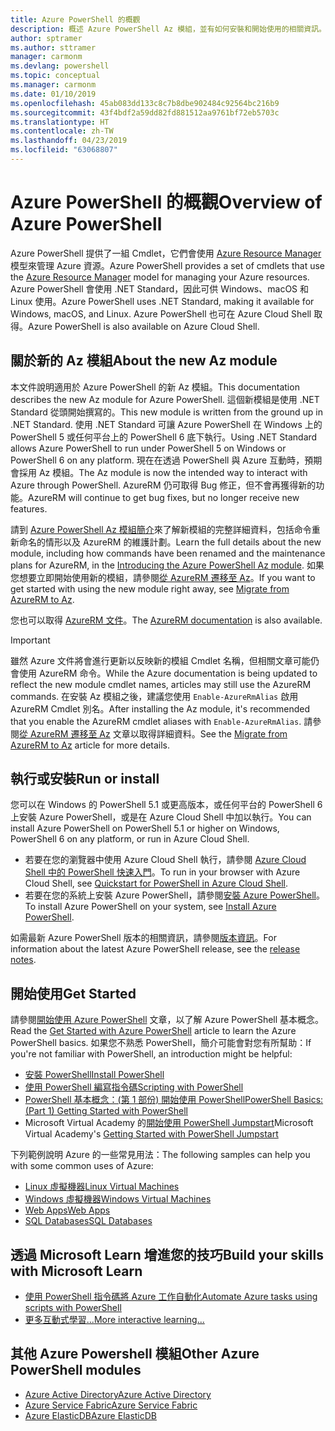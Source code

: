 ```yaml
---
title: Azure PowerShell 的概觀
description: 概述 Azure PowerShell Az 模組，並有如何安裝和開始使用的相關資訊。
author: sptramer
ms.author: sttramer
manager: carmonm
ms.devlang: powershell
ms.topic: conceptual
ms.manager: carmonm
ms.date: 01/10/2019
ms.openlocfilehash: 45ab083dd133c8c7b8dbe902484c92564bc216b9
ms.sourcegitcommit: 43f4bdf2a59dd82fd881512aa9761bf72eb5703c
ms.translationtype: HT
ms.contentlocale: zh-TW
ms.lasthandoff: 04/23/2019
ms.locfileid: "63068807"
---
```

# <a name="overview-of-azure-powershell"></a><span data-ttu-id="f4440-103">Azure PowerShell 的概觀</span><span class="sxs-lookup"><span data-stu-id="f4440-103">Overview of Azure PowerShell</span></span>

<span data-ttu-id="f4440-104">Azure PowerShell 提供了一組 Cmdlet，它們會使用 [Azure Resource Manager](/azure/azure-resource-manager/resource-group-overview) 模型來管理 Azure 資源。</span><span class="sxs-lookup"><span data-stu-id="f4440-104">Azure PowerShell provides a set of cmdlets that use the [Azure Resource Manager](/azure/azure-resource-manager/resource-group-overview) model for managing your Azure resources.</span></span> <span data-ttu-id="f4440-105">Azure PowerShell 會使用 .NET Standard，因此可供 Windows、macOS 和 Linux 使用。</span><span class="sxs-lookup"><span data-stu-id="f4440-105">Azure PowerShell uses .NET Standard, making it available for Windows, macOS, and Linux.</span></span>
<span data-ttu-id="f4440-106">Azure PowerShell 也可在 Azure Cloud Shell 取得。</span><span class="sxs-lookup"><span data-stu-id="f4440-106">Azure PowerShell is also available on Azure Cloud Shell.</span></span>

## <a name="about-the-new-az-module"></a><span data-ttu-id="f4440-107">關於新的 Az 模組</span><span class="sxs-lookup"><span data-stu-id="f4440-107">About the new Az module</span></span>

<span data-ttu-id="f4440-108">本文件說明適用於 Azure PowerShell 的新 Az 模組。</span><span class="sxs-lookup"><span data-stu-id="f4440-108">This documentation describes the new Az module for Azure PowerShell.</span></span> <span data-ttu-id="f4440-109">這個新模組是使用 .NET Standard 從頭開始撰寫的。</span><span class="sxs-lookup"><span data-stu-id="f4440-109">This new module is written from the ground up in .NET Standard.</span></span> <span data-ttu-id="f4440-110">使用 .NET Standard 可讓 Azure PowerShell 在 Windows 上的 PowerShell 5 或任何平台上的 PowerShell 6 底下執行。</span><span class="sxs-lookup"><span data-stu-id="f4440-110">Using .NET Standard allows Azure PowerShell to run under PowerShell 5 on Windows or PowerShell 6 on any platform.</span></span> <span data-ttu-id="f4440-111">現在在透過 PowerShell 與 Azure 互動時，預期會採用 Az 模組。</span><span class="sxs-lookup"><span data-stu-id="f4440-111">The Az module is now the intended way to interact with Azure through PowerShell.</span></span>
<span data-ttu-id="f4440-112">AzureRM 仍可取得 Bug 修正，但不會再獲得新的功能。</span><span class="sxs-lookup"><span data-stu-id="f4440-112">AzureRM will continue to get bug fixes, but no longer receive new features.</span></span>

<span data-ttu-id="f4440-113">請到 [Azure PowerShell Az 模組簡介](new-azureps-module-az.md)來了解新模組的完整詳細資料，包括命令重新命名的情形以及 AzureRM 的維護計劃。</span><span class="sxs-lookup"><span data-stu-id="f4440-113">Learn the full details about the new module, including how commands have been renamed and the maintenance plans for AzureRM, in the [Introducing the Azure PowerShell Az module](new-azureps-module-az.md).</span></span> <span data-ttu-id="f4440-114">如果您想要立即開始使用新的模組，請參閱[從 AzureRM 遷移至 Az](migrate-from-azurerm-to-az.md)。</span><span class="sxs-lookup"><span data-stu-id="f4440-114">If you want to get started with using the new module right away, see [Migrate from AzureRM to Az](migrate-from-azurerm-to-az.md).</span></span>

<span data-ttu-id="f4440-115">您也可以取得 [AzureRM 文件](/powershell/azure/azurerm)。</span><span class="sxs-lookup"><span data-stu-id="f4440-115">The [AzureRM documentation](/powershell/azure/azurerm) is also available.</span></span>

> [!IMPORTANT]
>
> <span data-ttu-id="f4440-116">雖然 Azure 文件將會進行更新以反映新的模組 Cmdlet 名稱，但相關文章可能仍會使用 AzureRM 命令。</span><span class="sxs-lookup"><span data-stu-id="f4440-116">While the Azure documentation is being updated to reflect the new module cmdlet names, articles may still use the AzureRM commands.</span></span> <span data-ttu-id="f4440-117">在安裝 Az 模組之後，建議您使用 `Enable-AzureRmAlias` 啟用 AzureRM Cmdlet 別名。</span><span class="sxs-lookup"><span data-stu-id="f4440-117">After installing the Az module, it's recommended that you enable the AzureRM cmdlet aliases with `Enable-AzureRmAlias`.</span></span> <span data-ttu-id="f4440-118">請參閱[從 AzureRM 遷移至 Az](migrate-from-azurerm-to-az.md) 文章以取得詳細資料。</span><span class="sxs-lookup"><span data-stu-id="f4440-118">See the [Migrate from AzureRM to Az](migrate-from-azurerm-to-az.md) article for more details.</span></span>

## <a name="run-or-install"></a><span data-ttu-id="f4440-119">執行或安裝</span><span class="sxs-lookup"><span data-stu-id="f4440-119">Run or install</span></span>

<span data-ttu-id="f4440-120">您可以在 Windows 的 PowerShell 5.1 或更高版本，或任何平台的 PowerShell 6 上安裝 Azure PowerShell，或是在 Azure Cloud Shell 中加以執行。</span><span class="sxs-lookup"><span data-stu-id="f4440-120">You can install Azure PowerShell on PowerShell 5.1 or higher on Windows, PowerShell 6 on any platform, or run in Azure Cloud Shell.</span></span>

* <span data-ttu-id="f4440-121">若要在您的瀏覽器中使用 Azure Cloud Shell 執行，請參閱 [Azure Cloud Shell 中的 PowerShell 快速入門](/azure/cloud-shell/quickstart-powershell)。</span><span class="sxs-lookup"><span data-stu-id="f4440-121">To run in your browser with Azure Cloud Shell, see [Quickstart for PowerShell in Azure Cloud Shell](/azure/cloud-shell/quickstart-powershell).</span></span>
* <span data-ttu-id="f4440-122">若要在您的系統上安裝 Azure PowerShell，請參閱[安裝 Azure PowerShell](install-az-ps.md)。</span><span class="sxs-lookup"><span data-stu-id="f4440-122">To install Azure PowerShell on your system, see [Install Azure PowerShell](install-az-ps.md).</span></span>

<span data-ttu-id="f4440-123">如需最新 Azure PowerShell 版本的相關資訊，請參閱[版本資訊](release-notes-azureps.md)。</span><span class="sxs-lookup"><span data-stu-id="f4440-123">For information about the latest Azure PowerShell release, see the [release notes](release-notes-azureps.md).</span></span>

## <a name="get-started"></a><span data-ttu-id="f4440-124">開始使用</span><span class="sxs-lookup"><span data-stu-id="f4440-124">Get Started</span></span>

<span data-ttu-id="f4440-125">請參閱[開始使用 Azure PowerShell](get-started-azureps.md) 文章，以了解 Azure PowerShell 基本概念。</span><span class="sxs-lookup"><span data-stu-id="f4440-125">Read the [Get Started with Azure PowerShell](get-started-azureps.md) article to learn the Azure PowerShell basics.</span></span> <span data-ttu-id="f4440-126">如果您不熟悉 PowerShell，簡介可能會對您有所幫助：</span><span class="sxs-lookup"><span data-stu-id="f4440-126">If you're not familiar with PowerShell, an introduction might be helpful:</span></span>

* [<span data-ttu-id="f4440-127">安裝 PowerShell</span><span class="sxs-lookup"><span data-stu-id="f4440-127">Install PowerShell</span></span>](/powershell/scripting/install/installing-powershell)
* [<span data-ttu-id="f4440-128">使用 PowerShell 編寫指令碼</span><span class="sxs-lookup"><span data-stu-id="f4440-128">Scripting with PowerShell</span></span>](/powershell/scripting/powershell-scripting)
* [<span data-ttu-id="f4440-129">PowerShell 基本概念：(第 1 部份) 開始使用 PowerShell</span><span class="sxs-lookup"><span data-stu-id="f4440-129">PowerShell Basics: (Part 1) Getting Started with PowerShell</span></span>](https://channel9.msdn.com/Blogs/Taste-of-Premier/PowerShellBasicsPart1)
* <span data-ttu-id="f4440-130">Microsoft Virtual Academy 的[開始使用 PowerShell Jumpstart](https://mva.microsoft.com/liveevents/powershell-jumpstart)</span><span class="sxs-lookup"><span data-stu-id="f4440-130">Microsoft Virtual Academy's [Getting Started with PowerShell Jumpstart](https://mva.microsoft.com/liveevents/powershell-jumpstart)</span></span>

<span data-ttu-id="f4440-131">下列範例說明 Azure 的一些常見用法：</span><span class="sxs-lookup"><span data-stu-id="f4440-131">The following samples can help you with some common uses of Azure:</span></span>

* [<span data-ttu-id="f4440-132">Linux 虛擬機器</span><span class="sxs-lookup"><span data-stu-id="f4440-132">Linux Virtual Machines</span></span>](/azure/virtual-machines/virtual-machines-linux-powershell-samples?toc=/powershell/azure/toc.json)
* [<span data-ttu-id="f4440-133">Windows 虛擬機器</span><span class="sxs-lookup"><span data-stu-id="f4440-133">Windows Virtual Machines</span></span>](/azure/virtual-machines/virtual-machines-windows-powershell-samples?toc=/powershell/azure/toc.json)
* [<span data-ttu-id="f4440-134">Web Apps</span><span class="sxs-lookup"><span data-stu-id="f4440-134">Web Apps</span></span>](/azure/app-service-web/app-service-powershell-samples?toc=/powershell/azure/toc.json)
* [<span data-ttu-id="f4440-135">SQL Databases</span><span class="sxs-lookup"><span data-stu-id="f4440-135">SQL Databases</span></span>](/azure/sql-database/sql-database-powershell-samples?toc=/powershell/azure/toc.json)

## <a name="build-your-skills-with-microsoft-learn"></a><span data-ttu-id="f4440-136">透過 Microsoft Learn 增進您的技巧</span><span class="sxs-lookup"><span data-stu-id="f4440-136">Build your skills with Microsoft Learn</span></span>

- [<span data-ttu-id="f4440-137">使用 PowerShell 指令碼將 Azure 工作自動化</span><span class="sxs-lookup"><span data-stu-id="f4440-137">Automate Azure tasks using scripts with PowerShell</span></span>](/learn/modules/automate-azure-tasks-with-powershell/)
- [<span data-ttu-id="f4440-138">更多互動式學習...</span><span class="sxs-lookup"><span data-stu-id="f4440-138">More interactive learning...</span></span>](/learn/browse/?term=powershell)

## <a name="other-azure-powershell-modules"></a><span data-ttu-id="f4440-139">其他 Azure Powershell 模組</span><span class="sxs-lookup"><span data-stu-id="f4440-139">Other Azure PowerShell modules</span></span>

* [<span data-ttu-id="f4440-140">Azure Active Directory</span><span class="sxs-lookup"><span data-stu-id="f4440-140">Azure Active Directory</span></span>](/powershell/azure/active-directory/)
* [<span data-ttu-id="f4440-141">Azure Service Fabric</span><span class="sxs-lookup"><span data-stu-id="f4440-141">Azure Service Fabric</span></span>](/powershell/azure/service-fabric/)
* [<span data-ttu-id="f4440-142">Azure ElasticDB</span><span class="sxs-lookup"><span data-stu-id="f4440-142">Azure ElasticDB</span></span>](/powershell/azure/elasticdbjobs/)
